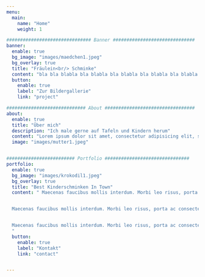 ```yaml
---
menu:
  main:
    name: "Home"
    weight: 1

############################### Banner ##############################
banner:
  enable: true
  bg_image: "images/maedchen1.jpeg"
  bg_overlay: true
  title: "Fräulein<br/> Schminke"
  content: "bla bla blabla bla blabla bla blabla bla blabla bla blabla bla blabla bla"
  button:
    enable: true
    label: "Zur Bildergallerie"
    link: "project"

############################# About #################################
about:
  enable: true
  title: "Über mich"
  description: "Ich male gerne auf Tafeln und Kindern herum"
  content: "Lorem ipsum dolor sit amet, consectetur adipisicing elit, sed do eiusmod tempor incididunt ut labore et dolore magna aliqua. Ut enim ad minim veniam, quis nostrud exercitation ullamco laboris nisi ut aliquip ex ea commodo consequat. Duis aute irure dolor in reprehenderit in voluptate velit esse cillum dolore eu fugiat nulla pariatur. Excepteur sint occaecat cupidatat non proident, sunt in culpa qui officia deserunt mollit anim id."
  image: "images/mutter1.jpeg"


######################### Portfolio ###############################
portfolio:
  enable: true
  bg_image: "images/krokodil1.jpeg"
  bg_overlay: true
  title: "Best Kinderschminken In Town"
  content: " Maecenas faucibus mollis interdum. Morbi leo risus, porta ac consectetur ac, vestibulum at eros. Fusce dapibus, tellus ac cursus commodo, tortor mauris condimentum nibh, ut fermentum massa justo sit amet risus.


  Maecenas faucibus mollis interdum. Morbi leo risus, porta ac consectetur ac, vestibulum at eros. Fusce dapibus, tellus ac cursus commodo, tortor mauris condimentum nibh, ut fermentum massa justo sit amet risus.


  Maecenas faucibus mollis interdum. Morbi leo risus, porta ac consectetur ac, vestibulum at eros. Fusce dapibus, tellus ac cursus commodo, tortor mauris condimentum nibh, ut fermentum massa justo sit amet risus.
  "
  button:
    enable: true
    label: "Kontakt"
    link: "contact"


---
```

